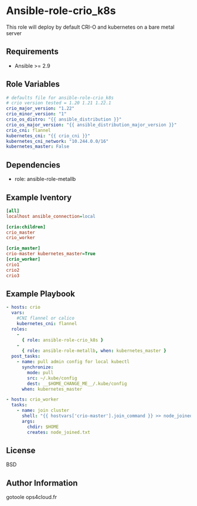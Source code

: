 Ansible-role-crio_k8s
=========

This role will deploy by default CRI-O and kubernetes on a bare metal server 

Requirements
------------

- Ansible >= 2.9

Role Variables
--------------

````yaml
# defaults file for ansible-role-crio_k8s
# crio version tested = 1.20 1.21 1.22.1
crio_major_version: "1.22"
crio_minor_version: "1"
crio_os_distro: "{{ ansible_distribution }}"
crio_os_major_version: "{{ ansible_distribution_major_version }}"
crio_cni: flannel
kubernetes_cni: "{{ crio_cni }}"
kubernetes_cni_network: "10.244.0.0/16"
kubernetes_master: False
````

Dependencies
------------

- role: ansible-role-metallb

Example Iventory
----------------

````ini
[all]
localhost ansible_connection=local

[crio:children]
crio_master
crio_worker

[crio_master]
crio-master kubernetes_master=True
[crio_worker]
crio1
crio2
crio3
````

Example Playbook
----------------

````yaml
- hosts: crio
  vars:
    #CNI flannel or calico
    kubernetes_cni: flannel
  roles:
    - 
      { role: ansible-role-crio_k8s }
    -
      { role: ansible-role-metallb, when: kubernetes_master }
  post_tasks:
    - name: pull admin config for local kubectl
      synchronize:
        mode: pull
        src: ~/.kube/config
        dest: __$HOME_CHANGE_ME__/.kube/config
      when: kubernetes_master

- hosts: crio_worker
  tasks:
    - name: join cluster
      shell: "{{ hostvars['crio-master'].join_command }} >> node_joined.txt"
      args:
        chdir: $HOME
        creates: node_joined.txt
````


License
-------

BSD

Author Information
------------------

gotoole
ops4cloud.fr